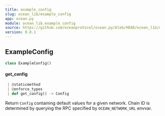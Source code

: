 ```yaml
---
title: example_config
slug: ocean_lib/example_config
app: ocean.py
module: ocean_lib.example_config
source: https://github.com/oceanprotocol/ocean.py/blob/HEAD/ocean_lib/example_config.py
version: 0.8.1
---
```

## ExampleConfig

```python
class ExampleConfig()
```

#### get\_config

```python
 | @staticmethod
 | @enforce_types
 | def get_config() -> Config
```

Return `Config` containing default values for a given network.
Chain ID is determined by querying the RPC specified by `OCEAN_NETWORK_URL` envvar.


